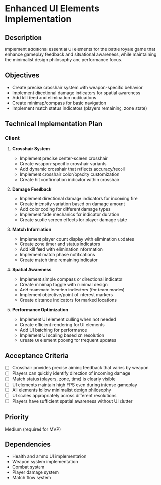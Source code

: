 # Enhanced UI Elements Implementation

## Description

Implement additional essential UI elements for the battle royale game that enhance gameplay feedback and situational awareness, while maintaining the minimalist design philosophy and performance focus.

## Objectives

- Create precise crosshair system with weapon-specific behavior
- Implement directional damage indicators for spatial awareness
- Add kill feed and elimination notifications
- Create minimap/compass for basic navigation
- Implement match status indicators (players remaining, zone state)

## Technical Implementation Plan

### Client

1. **Crosshair System**

   - Implement precise center-screen crosshair
   - Create weapon-specific crosshair variants
   - Add dynamic crosshair that reflects accuracy/recoil
   - Implement crosshair color/opacity customization
   - Create hit confirmation indicator within crosshair

2. **Damage Feedback**

   - Implement directional damage indicators for incoming fire
   - Create intensity variation based on damage amount
   - Add color coding for different damage types
   - Implement fade mechanics for indicator duration
   - Create subtle screen effects for player damage state

3. **Match Information**

   - Implement player count display with elimination updates
   - Create zone timer and status indicators
   - Add kill feed with elimination information
   - Implement match phase notifications
   - Create match time remaining indicator

4. **Spatial Awareness**

   - Implement simple compass or directional indicator
   - Create minimap toggle with minimal design
   - Add teammate location indicators (for team modes)
   - Implement objective/point of interest markers
   - Create distance indicators for marked locations

5. **Performance Optimization**

   - Implement UI element culling when not needed
   - Create efficient rendering for UI elements
   - Add UI batching for performance
   - Implement UI scaling based on resolution
   - Create UI element pooling for frequent updates

## Acceptance Criteria

- [ ] Crosshair provides precise aiming feedback that varies by weapon
- [ ] Players can quickly identify direction of incoming damage
- [ ] Match status (players, zone, time) is clearly visible
- [ ] UI elements maintain high FPS even during intense gameplay
- [ ] All elements follow minimalist design philosophy
- [ ] UI scales appropriately across different resolutions
- [ ] Players have sufficient spatial awareness without UI clutter

## Priority

Medium (required for MVP)

## Dependencies

- Health and ammo UI implementation
- Weapon system implementation
- Combat system
- Player damage system
- Match flow system
